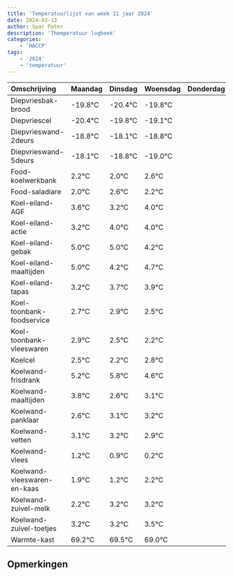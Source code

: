 ```yaml
---
title: 'Temperatuurlijst van week 11 jaar 2024'
date: 2024-03-13
author: Spar Pater
description: 'Themperatuur logboek'
categories:
    - 'HACCP'
tags:
    - '2024'
    - 'temperatuur'
---
```

|Omschrijving|Maandag|Dinsdag|Woensdag|Donderdag|Vrijdag|Zaterdag|Zondag|
|:---|:---|:---|:---|:---|:---|:---|:---|
|Diepvriesbak-brood|-19.8°C|-20.4°C|-19.8°C| | | | |
|Diepvriescel|-20.4°C|-19.8°C|-19.1°C| | | | |
|Diepvrieswand-2deurs|-18.8°C|-18.1°C|-18.8°C| | | | |
|Diepvrieswand-5deurs|-18.1°C|-18.8°C|-19.0°C| | | | |
|Food-koelwerkbank|2.2°C|2.0°C|2.6°C| | | | |
|Food-saladiare|2.0°C|2.6°C|2.2°C| | | | |
|Koel-eiland-AGF|3.6°C|3.2°C|4.0°C| | | | |
|Koel-eiland-actie|3.2°C|4.0°C|4.0°C| | | | |
|Koel-eiland-gebak|5.0°C|5.0°C|4.2°C| | | | |
|Koel-eiland-maaltijden|5.0°C|4.2°C|4.7°C| | | | |
|Koel-eiland-tapas|3.2°C|3.7°C|3.9°C| | | | |
|Koel-toonbank-foodservice|2.7°C|2.9°C|2.5°C| | | | |
|Koel-toonbank-vleeswaren|2.9°C|2.5°C|2.2°C| | | | |
|Koelcel|2.5°C|2.2°C|2.8°C| | | | |
|Koelwand-frisdrank|5.2°C|5.8°C|4.6°C| | | | |
|Koelwand-maaltijden|3.8°C|2.6°C|3.1°C| | | | |
|Koelwand-panklaar|2.6°C|3.1°C|3.2°C| | | | |
|Koelwand-vetten|3.1°C|3.2°C|2.9°C| | | | |
|Koelwand-vlees|1.2°C|0.9°C|0.2°C| | | | |
|Koelwand-vleeswaren-en-kaas|1.9°C|1.2°C|2.2°C| | | | |
|Koelwand-zuivel-melk|2.2°C|3.2°C|3.2°C| | | | |
|Koelwand-zuivel-toetjes|3.2°C|3.2°C|3.5°C| | | | |
|Warmte-kast|69.2°C|69.5°C|69.0°C| | | | |

## Opmerkingen


